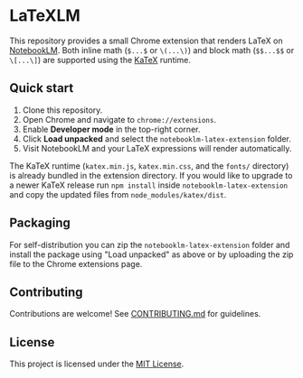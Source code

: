 # LaTeXLM

This repository provides a small Chrome extension that renders LaTeX on [NotebookLM](https://notebooklm.google.com/). Both inline math (`$...$` or `\(...\)`) and block math (`$$...$$` or `\[...\]`) are supported using the [KaTeX](https://katex.org/) runtime.

## Quick start

1. Clone this repository.
2. Open Chrome and navigate to `chrome://extensions`.
3. Enable **Developer mode** in the top-right corner.
4. Click **Load unpacked** and select the `notebooklm-latex-extension` folder.
5. Visit NotebookLM and your LaTeX expressions will render automatically.

The KaTeX runtime (`katex.min.js`, `katex.min.css`, and the `fonts/` directory) is already bundled in the extension directory. If you would like to upgrade to a newer KaTeX release run `npm install` inside `notebooklm-latex-extension` and copy the updated files from `node_modules/katex/dist`.

## Packaging

For self-distribution you can zip the `notebooklm-latex-extension` folder and install the package using "Load unpacked" as above or by uploading the zip file to the Chrome extensions page.

## Contributing

Contributions are welcome! See [CONTRIBUTING.md](./CONTRIBUTING.md) for guidelines.

## License

This project is licensed under the [MIT License](./LICENSE).
